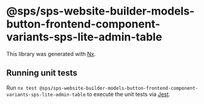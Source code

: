 # @sps/sps-website-builder-models-button-frontend-component-variants-sps-lite-admin-table

This library was generated with [Nx](https://nx.dev).

## Running unit tests

Run `nx test @sps/sps-website-builder-models-button-frontend-component-variants-sps-lite-admin-table` to execute the unit tests via [Jest](https://jestjs.io).
